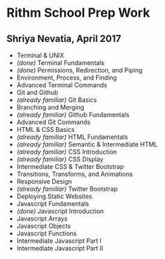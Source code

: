 # Rithm School Prep Work

## Shriya Nevatia, April 2017

* Terminal & UNIX
 * _(done)_ Terminal Fundamentals 
 * _(done)_ Permissions, Redirection, and Piping 
 * Environment, Process, and Finding
 * Advanced Terminal Commands
* Git and Github
 * _(already familiar)_ Git Basics 
 * Branching and Merging
 * _(already familiar)_ Github Fundamentals 
 * Advanced Git Commands
* HTML & CSS Basics
 * _(already familiar)_ HTML Fundamentals
 * _(already familiar)_ Semantic & Intermediate HTML
 * _(already familiar)_ CSS Introduction
 * _(already familiar)_ CSS Display
* Intermediate CSS & Twitter Bootstrap
 * Transitions, Transforms, and Animations
 * Responsive Design
 * _(already familiar)_ Twitter Bootstrap
 * Deploying Static Websites
* Javascript Fundamentals 
 * _(done)_ Javascript Introduction 
 * Javascript Arrays
 * Javascript Objects
 * Javascript Functions
* Intermediate Javascript Part I
* Intermediate Javascript Part II

